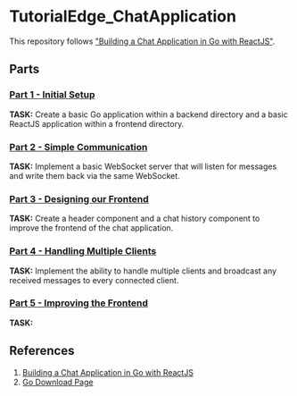# TutorialEdge_ChatApplication

This repository follows ["Building a Chat Application in Go with ReactJS"][1].

## Parts

### [Part 1 - Initial Setup](https://tutorialedge.net/projects/chat-system-in-go-and-react/part-1-initial-setup/)

**TASK:** Create a basic Go application within a backend directory and a basic ReactJS application within a frontend directory.

### [Part 2 - Simple Communication](https://tutorialedge.net/projects/chat-system-in-go-and-react/part-2-simple-communication/)

**TASK:** Implement a basic WebSocket server that will listen for messages and write them back via the same WebSocket.

### [Part 3 - Designing our Frontend](https://tutorialedge.net/projects/chat-system-in-go-and-react/part-3-designing-our-frontend/)

**TASK:** Create a header component and a chat history component to improve the frontend of the chat application.

### [Part 4 - Handling Multiple Clients](https://tutorialedge.net/projects/chat-system-in-go-and-react/part-4-handling-multiple-clients/)

**TASK:** Implement the ability to handle multiple clients and broadcast any received messages to every connected client.

### [Part 5 - Improving the Frontend](https://tutorialedge.net/projects/chat-system-in-go-and-react/part-5-improved-frontend/)

**TASK:**

## References

1. [Building a Chat Application in Go with ReactJS][1]
2. [Go Download Page](https://go.dev/dl/)

[1]: https://tutorialedge.net/projects/chat-system-in-go-and-react/
